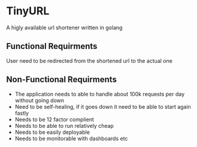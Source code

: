 # TinyURL

A higly available url shortener written in golang

## Functional Requirments
User need to be redirected from the shortened url to the actual one
## Non-Functional Requirments
- The application needs to able to handle about 100k requests per day without going down
- Need to be self-healing, if it goes down it need to be able to start again fastly
- Needs to be 12 factor complient
- Needs to be able to run relatively cheap
- Needs to be easily deployable
- Needs to be monitorable with dashboards etc

